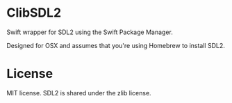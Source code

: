 # ClibSDL2

Swift wrapper for SDL2 using the Swift Package Manager.

Designed for OSX and assumes that you're using Homebrew to install SDL2.

# License

MIT license. SDL2 is shared under the zlib license.
